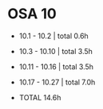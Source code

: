 # OSA 10

- 10.1 - 10.2 | total 0.6h
- 10.3 - 10.10 | total 3.5h
- 10.11 - 10.16 | total 3.5h
- 10.17 - 10.27 | total 7.0h

- TOTAL 14.6h
